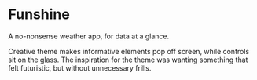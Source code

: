 # Funshine

A no-nonsense weather app, for data at a glance.

Creative theme makes informative elements pop off screen, while controls sit on the glass. The inspiration for the theme was wanting something that felt futuristic, but without unnecessary frills.


